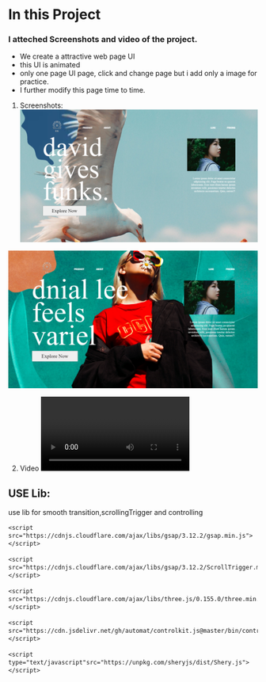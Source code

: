 # In this Project
### I atteched Screenshots and video of the project.


- We create a attractive web page UI 
- this UI is animated
- only one page UI page, click and change page but i  add only a image for practice.
- I further modify this page time to time.

1. Screenshots:
![alt text](<Screenshots/Screenshot 2024-09-01 140055.png>)


![alt text](<Screenshots/Screenshot 2024-09-01 140110.png>)

2. Video
<video controls src="video/UI_video.mp4" title="Title"></video>


## USE Lib:
use lib for smooth transition,scrollingTrigger and controlling

    <script src="https://cdnjs.cloudflare.com/ajax/libs/gsap/3.12.2/gsap.min.js"></script>

    <script src="https://cdnjs.cloudflare.com/ajax/libs/gsap/3.12.2/ScrollTrigger.min.js"></script>

    <script src="https://cdnjs.cloudflare.com/ajax/libs/three.js/0.155.0/three.min.js"></script>

    <script src="https://cdn.jsdelivr.net/gh/automat/controlkit.js@master/bin/controlKit.min.js"></script>

    <script type="text/javascript"src="https://unpkg.com/sheryjs/dist/Shery.js"></script>




